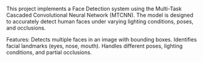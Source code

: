 This project implements a Face Detection system using the Multi-Task Cascaded Convolutional Neural Network (MTCNN). The model is designed to accurately detect human faces under varying lighting conditions, poses, and occlusions.

Features:
  Detects multiple faces in an image with bounding boxes.
  Identifies facial landmarks (eyes, nose, mouth).
  Handles different poses, lighting conditions, and partial occlusions.

